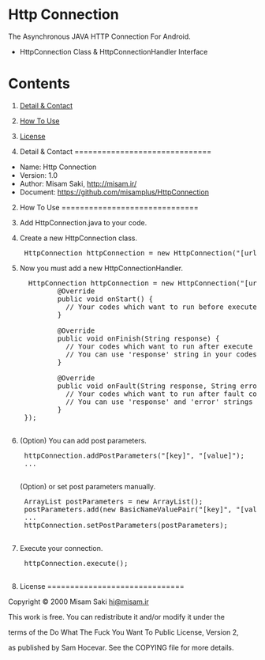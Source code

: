 Http Connection
==========

The Asynchronous JAVA HTTP Connection For Android.
* HttpConnection Class & HttpConnectionHandler Interface

Contents
==============================

1. <a href="#1-detail--contact">Detail & Contact</a>
2. <a href="#2-how-to-use">How To Use</a>
3. <a href="#3-license">License</a>

1. Detail & Contact
==============================

* Name: Http Connection
* Version: 1.0
* Author: Misam Saki, http://misam.ir/
* Document: https://github.com/misamplus/HttpConnection

2. How To Use
==============================

1. Add HttpConnection.java to your code.
2. Create a new HttpConnection class.
   <pre>
    HttpConnection httpConnection = new HttpConnection("[url and get parameters]", ...
   </pre>
3. Now you must add a new HttpConnectionHandler.
  	<pre>
     HttpConnection httpConnection = new HttpConnection("[url and get parameters]", new HttpConnectionHandler() {
            @Override
            public void onStart() {
              // Your codes which want to run before execute connection
            }

            @Override
            public void onFinish(String response) {
              // Your codes which want to run after execute connection.
              // You can use 'response' string in your codes.
            }

            @Override
            public void onFault(String response, String error) {
              // Your codes which want to run after fault connection.
              // You can use 'response' and 'error' strings in your codes.
            }
    });
    </pre>
4. (Option) You can add post parameters.
    <pre>
    httpConnection.addPostParameters("[key]", "[value]");
    ...
    </pre>
    (Option) or set post parameters manually.
    <pre>
    ArrayList<NameValuePair> postParameters = new ArrayList<NameValuePair>();
    postParameters.add(new BasicNameValuePair("[key]", "[value]"));
    ...
    httpConnection.setPostParameters(postParameters);
    </pre>
5. Execute your connection.
    <pre>
    httpConnection.execute();
    </pre>

3. License
==============================

Copyright © 2000 Misam Saki <hi@misam.ir>

This work is free. You can redistribute it and/or modify it under the

terms of the Do What The Fuck You Want To Public License, Version 2,

as published by Sam Hocevar. See the COPYING file for more details.
